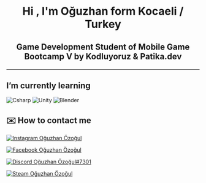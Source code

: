 <h1 align="center">Hi , I'm Oğuzhan form Kocaeli / Turkey
<h2 align="center"> Game Development Student of Mobile Game Bootcamp V by Kodluyoruz & Patika.dev
  
 ---
## I’m currently learning
  
![Csharp](https://i.ibb.co/fQHDQRp/Background.png)
![Unity](https://i.ibb.co/qCnfWw9/Background-1.png)
![Blender](https://i.ibb.co/rxDZKCV/Background-2.png)

## ✉️ How to contact me
  
 [![Instagram](https://i.ibb.co/VBFN4DG/instagram-1.png) Oğuzhan Özoğul](https://www.instagram.com/oguzhanozog/)
  
 [![Facebook](https://i.ibb.co/QC9Vp8M/fb.png) Oğuzhan Özoğul](https://www.facebook.com/oguzhanozog/)
  
 [![Discord](https://i.ibb.co/LY0rmr5/dc.png) Oğuzhan Özoğul#7301](https://discordapp.com/users/310060372964933633/)
  
 [![Steam](https://i.ibb.co/M7cTNVL/iconfinder-4177739-games-gaming-steam-icon-32px.png) Oğuzhan Özoğul](https://steamcommunity.com/id/Eviente/)
